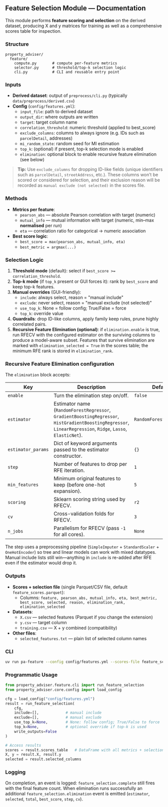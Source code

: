 ## Feature Selection Module — Documentation

This module performs **feature scoring and selection** on the derived dataset, producing
X and y matrices for training as well as a comprehensive scores table for inspection.

### Structure
```
property_adviser/
  feature/
    compute.py       # compute per-feature metrics
    selector.py      # threshold/top-k selection logic
    cli.py           # CLI and reusable entry point
```

### Inputs
- **Derived dataset**: output of `preprocess/cli.py` (typically `data/preprocess/derived.csv`)
- **Config** (`config/features.yml`):
  - `input_file`: path to derived dataset
  - `output_dir`: where outputs are written
  - `target`: target column name
  - `correlation_threshold`: numeric threshold (applied to best_score)
  - `exclude_columns`: columns to always ignore (e.g. IDs such as `parcelDetail`, addresses)
  - `mi_random_state`: random seed for MI estimation
  - `top_k`: (optional) if present, top-k selection mode is enabled
  - `elimination`: optional block to enable recursive feature elimination (see below)

> **Tip:** Use `exclude_columns` for dropping ID-like fields (unique identifiers such as `parcelDetail`, `streetAddress`, etc.).
> These columns won’t be scored or considered for selection, and their exclusion reason will be recorded as
> `manual exclude (not selected)` in the scores file.

### Methods
- **Metrics per feature**:
  - `pearson_abs` — absolute Pearson correlation with target (numeric)
  - `mutual_info` — mutual information with target (numeric, min–max **normalised** per run)
  - `eta` — correlation ratio for categorical → numeric association
- **Best score logic**:
  - `best_score = max(pearson_abs, mutual_info, eta)`
  - `best_metric = argmax(...)`

### Selection Logic
1. **Threshold mode** (default): select if `best_score >= correlation_threshold`.
2. **Top-k mode** (if `top_k` present or GUI forces it): rank by `best_score` and keep top-k features.
3. **Manual overrides** (GUI-friendly):
   - `include`: always select, reason = "manual include"
   - `exclude`: never select, reason = "manual exclude (not selected)"
   - `use_top_k`: None = follow config; True/False = force
   - `top_k`: override value
4. **Guardrails**: drop ID-like columns, apply family keep rules, prune highly correlated pairs.
5. **Recursive Feature Elimination (optional)**: if `elimination.enable` is true, run RFECV with the configured estimator on the surviving columns to produce a model-aware subset. Features that survive elimination are marked with `elimination_selected = True` in the scores table; the minimum RFE rank is stored in `elimination_rank`.

### Recursive Feature Elimination configuration
The `elimination` block accepts:

| Key | Description | Default |
| --- | --- | --- |
| `enable` | Turn the elimination step on/off. | `false` |
| `estimator` | Estimator name (`RandomForestRegressor`, `GradientBoostingRegressor`, `HistGradientBoostingRegressor`, `LinearRegression`, `Ridge`, `Lasso`, `ElasticNet`). | `RandomForestRegressor` |
| `estimator_params` | Dict of keyword arguments passed to the estimator constructor. | `{}` |
| `step` | Number of features to drop per RFE iteration. | `1` |
| `min_features` | Minimum original features to keep (before one-hot expansion). | `5` |
| `scoring` | Sklearn scoring string used by RFECV. | `r2` |
| `cv` | Cross-validation folds for RFECV. | `3` |
| `n_jobs` | Parallelism for RFECV (pass `-1` for all cores). | `None` |

The step uses a preprocessing pipeline (`SimpleImputer` + `StandardScaler` + `OneHotEncoder`) so tree and linear models can work with mixed datatypes. Manual include lists still win—anything in `include` is re-added after RFE even if the estimator would drop it.

### Outputs
- **Scores + selection file** (single Parquet/CSV file, default `feature_scores.parquet`):
  - Columns: `feature, pearson_abs, mutual_info, eta, best_metric, best_score, selected, reason, elimination_rank, elimination_selected`
- **Datasets**:
  - `X.csv` — selected features (Parquet if you change the extension)
  - `y.csv` — target column
  - `training.csv` — X + y combined (compatibility)
- **Other files**:
  - `selected_features.txt` — plain list of selected column names

### CLI
```bash
uv run pa-feature --config config/features.yml --scores-file feature_scores.parquet
```

### Programmatic Usage
```python
from property_adviser.feature.cli import run_feature_selection
from property_adviser.core.config import load_config

cfg = load_config("config/features.yml")
result = run_feature_selection(
    cfg,
    include=[],            # manual include
    exclude=[],            # manual exclude
    use_top_k=None,        # None: follow config; True/False to force
    top_k=None,            # optional override if top-k is used
    write_outputs=False
)

# Access results
scores = result.scores_table   # DataFrame with all metrics + selection info
X, y = result.X, result.y
selected = result.selected_columns
```

### Logging
On completion, an event is logged:
`feature_selection.complete` still fires with the final feature count. When elimination runs successfully an additional `feature_selection.elimination` event is emitted (`estimator`, `selected`, `total`, `best_score`, `step`, `cv`).
